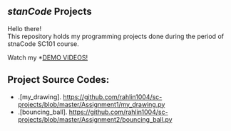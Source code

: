 ## *stanCode* Projects
Hello there!\
This repository holds my programming projects done during the period of stnaCode SC101 course.

Watch my *[DEMO VIDEOS!](https://drive.google.com/drive/folders/1Gi3bn9qPW_gR0ISyGzVPLd5Bztdvd7rF?fbclid=IwAR36BW3v_bHn-Idsh-0_ROSWLwrXOzoervZId25OOzH2LX4b6FCGDfULdDg)

## Project Source Codes:
* .[my_drawing]. https://github.com/rahlin1004/sc-projects/blob/master/Assignment1/my_drawing.py
* .[bouncing_ball]. https://github.com/rahlin1004/sc-projects/blob/master/Assignment2/bouncing_ball.py
